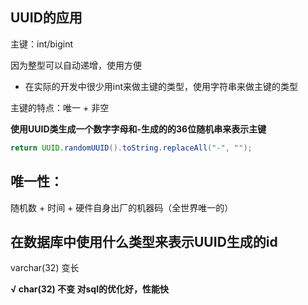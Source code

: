 ## UUID的应用

主键：int/bigint

因为整型可以自动递增，使用方便

- 在实际的开发中很少用int来做主键的类型，使用字符串来做主键的类型

主键的特点：唯一 + 非空

**使用UUID类生成一个数字字母和-生成的的36位随机串来表示主键**

```java
return UUID.randomUUID().toString.replaceAll("-", "");
```



## 唯一性：

随机数 + 时间 + 硬件自身出厂的机器码（全世界唯一的）

## 在数据库中使用什么类型来表示UUID生成的id

varchar(32) 变长



**√ char(32) 不变  对sql的优化好，性能快**

